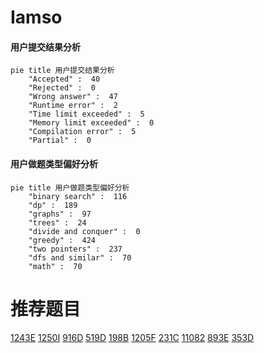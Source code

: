 # Iamso

<!-- tabs:start -->



#### **用户提交结果分析**

```mermaid
pie title 用户提交结果分析
    "Accepted" :  40
    "Rejected" :  0
    "Wrong answer" :  47
    "Runtime error" :  2
    "Time limit exceeded" :  5
    "Memory limit exceeded" :  0
    "Compilation error" :  5
    "Partial" :  0
```

#### **用户做题类型偏好分析**

```mermaid
pie title 用户做题类型偏好分析
    "binary search" :  116
    "dp" :  189
    "graphs" :  97
    "trees" :  24
    "divide and conquer" :  0
    "greedy" :  424
    "two pointers" :  237
    "dfs and similar" :  70
    "math" :  70
```



<!-- tabs:end -->
# 推荐题目
[1243E](https://codeforces.com/contest/1243/problem/E)
[1250I](https://codeforces.com/contest/1250/problem/I)
[916D](https://codeforces.com/contest/916/problem/D)
[519D](https://codeforces.com/contest/519/problem/D)
[198B](https://codeforces.com/contest/198/problem/B)
[1205F](https://codeforces.com/contest/1205/problem/F)
[231C](https://codeforces.com/contest/231/problem/C)
[11082](https://codeforces.com/contest/1108/problem/2)
[893E](https://codeforces.com/contest/893/problem/E)
[353D](https://codeforces.com/contest/353/problem/D)
